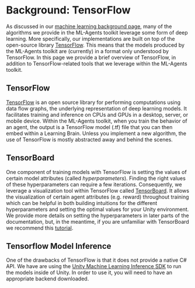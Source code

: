 # Background: TensorFlow

As discussed in our
[machine learning background page](Background-Machine-Learning.md),
many of the algorithms we provide in the
ML-Agents toolkit leverage some form of deep learning. More specifically, our
implementations are built on top of the open-source library
[TensorFlow](https://www.tensorflow.org/). This means that the models produced
by the ML-Agents toolkit are (currently) in a format only understood by
TensorFlow. In this page we provide a brief overview of TensorFlow, in addition
to TensorFlow-related tools that we leverage within the ML-Agents toolkit.

## TensorFlow

[TensorFlow](https://www.tensorflow.org/) is an open source library for
performing computations using data flow graphs, the underlying representation of
deep learning models. It facilitates training and inference on CPUs and GPUs in
a desktop, server, or mobile device. Within the ML-Agents toolkit, when you
train the behavior of an agent, the output is a TensorFlow model (.tf) file
that you can then embed within a Learning Brain. Unless you implement a new
algorithm, the use of TensorFlow is mostly abstracted away and behind the
scenes.

## TensorBoard

One component of training models with TensorFlow is setting the values of
certain model attributes (called _hyperparameters_). Finding the right values of
these hyperparameters can require a few iterations. Consequently, we leverage a
visualization tool within TensorFlow called
[TensorBoard](https://www.tensorflow.org/programmers_guide/summaries_and_tensorboard).
It allows the visualization of certain agent attributes (e.g. reward) throughout
training which can be helpful in both building intuitions for the different
hyperparameters and setting the optimal values for your Unity environment. We
provide more details on setting the hyperparameters in later parts of the
documentation, but, in the meantime, if you are unfamiliar with TensorBoard we
recommend this
[tutorial](https://github.com/dandelionmane/tf-dev-summit-tensorboard-tutorial).

## Tensorflow Model Inference

One of the drawbacks of TensorFlow is that it does not provide a native C# API.
We have are using the [Unity Machine Learning Inference SDK](https://github.com/Unity-Technologies/ml-inference/blob/0.1.0/docs/Using-ML-Agents-Toolkit-With-ML-Inference-SDK.md) to
run the models inside of Unity. In order to use it, you will need to have an 
appropriate backend downloaded. 
